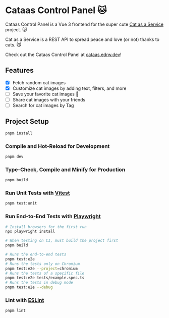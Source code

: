 # Cataas Control Panel 🐱

Cataas Control Panel is a Vue 3 frontend for the super cute [Cat as a Service](https://cataas.com/) project. 😻

Cat as a Service is a REST API to spread peace and love (or not) thanks to cats. 😼

Check out the Cataas Control Panel at [cataas.edrw.dev](https://cataas.edrw.dev)!

## Features

- [x] Fetch random cat images
- [x] Customize cat images by adding text, filters, and more
- [ ] Save your favorite cat images 🚧
- [ ] Share cat images with your friends
- [ ] Search for cat images by Tag

## Project Setup

```sh
pnpm install
```

### Compile and Hot-Reload for Development

```sh
pnpm dev
```

### Type-Check, Compile and Minify for Production

```sh
pnpm build
```

### Run Unit Tests with [Vitest](https://vitest.dev/)

```sh
pnpm test:unit
```

### Run End-to-End Tests with [Playwright](https://playwright.dev)

```sh
# Install browsers for the first run
npx playwright install

# When testing on CI, must build the project first
pnpm build

# Runs the end-to-end tests
pnpm test:e2e
# Runs the tests only on Chromium
pnpm test:e2e --project=chromium
# Runs the tests of a specific file
pnpm test:e2e tests/example.spec.ts
# Runs the tests in debug mode
pnpm test:e2e --debug
```

### Lint with [ESLint](https://eslint.org/)

```sh
pnpm lint
```
